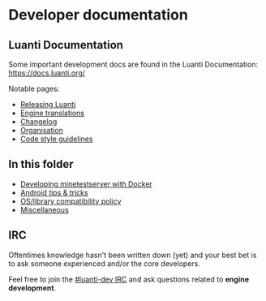 # Developer documentation

## Luanti Documentation

Some important development docs are found in the Luanti Documentation: https://docs.luanti.org/

Notable pages:

- [Releasing Luanti](https://docs.luanti.org/for-engine-devs/releasing-luanti/)
- [Engine translations](https://docs.luanti.org/for-creators/translation/)
- [Changelog](https://docs.luanti.org/about/changelog/)
- [Organisation](https://docs.luanti.org/for-engine-devs/organization/)
- [Code style guidelines](https://docs.luanti.org/for-engine-devs/code-style-guidelines/)

## In this folder

- [Developing minetestserver with Docker](docker.md)
- [Android tips & tricks](android.md)
- [OS/library compatibility policy](os-compatibility.md)
- [Miscellaneous](misc.md)

## IRC

Oftentimes knowledge hasn't been written down (yet) and your best bet is to ask someone experienced and/or the core developers.

Feel free to join the [#luanti-dev IRC](https://docs.luanti.org/about/irc/) and ask questions related to **engine development**.

